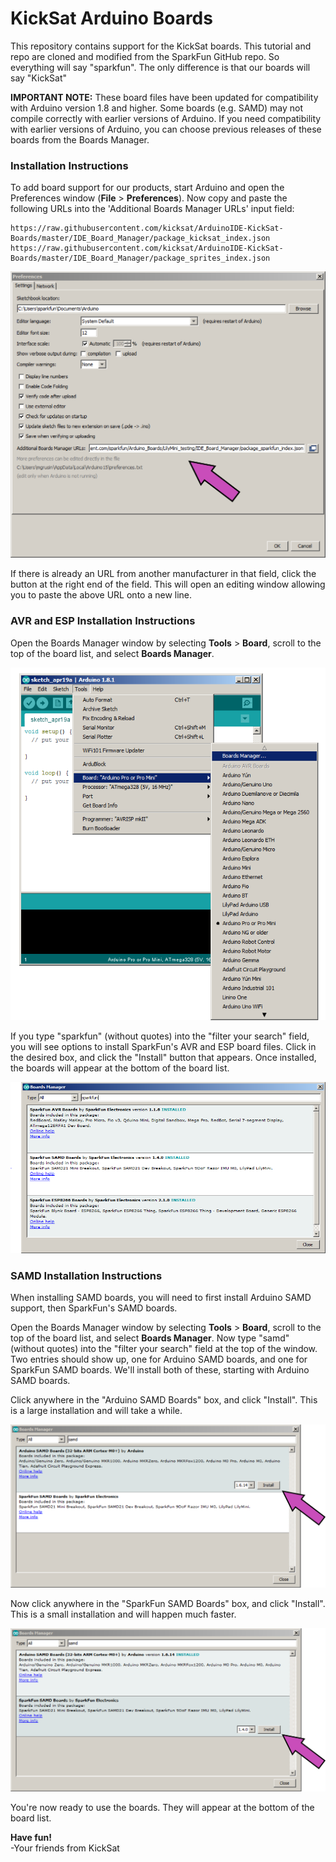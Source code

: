 # KickSat Arduino Boards

This repository contains support for the KickSat boards. This tutorial and repo are cloned and modified from the SparkFun GitHub repo. So everything will say "sparkfun". The only difference is that our boards will say "KickSat"

**IMPORTANT NOTE:** These board files have been updated for compatibility with Arduino version 1.8 and higher. Some boards (e.g. SAMD) may not compile correctly with earlier versions of Arduino. If you need compatibility with earlier versions of Arduino, you can choose previous releases of these boards from the Boards Manager.

### Installation Instructions

To add board support for our products, start Arduino and open the Preferences window (**File** > **Preferences**). Now copy and paste the following URLs into the 'Additional Boards Manager URLs' input field:

	https://raw.githubusercontent.com/kicksat/ArduinoIDE-KickSat-Boards/master/IDE_Board_Manager/package_kicksat_index.json
	https://raw.githubusercontent.com/kicksat/ArduinoIDE-KickSat-Boards/master/IDE_Board_Manager/package_sprites_index.json

![Location of Additional Boards Manager URL input field](README-Images/prefs-arrow.png)

If there is already an URL from another manufacturer in that field, click the button at the right end of the field. This will open an editing window allowing you to paste the above URL onto a new line.

### AVR and ESP Installation Instructions

Open the Boards Manager window by selecting **Tools** > **Board**, scroll to the top of the board list, and select **Boards Manager**.

![Boards Manager Menu](README-Images/manager-menu.png)

If you type "sparkfun" (without quotes) into the "filter your search" field, you will see options to install SparkFun's AVR and ESP board files. Click in the desired box, and click the "Install" button that appears. Once installed, the boards will appear at the bottom of the board list.

![Sparkfun Boards](README-Images/sparkfunboards.png)

### SAMD Installation Instructions

When installing SAMD boards, you will need to first install Arduino SAMD support, then SparkFun's SAMD boards.

Open the Boards Manager window by selecting **Tools** > **Board**, scroll to the top of the board list, and select **Boards Manager**. Now type "samd" (without quotes) into the "filter your search" field at the top of the window. Two entries should show up, one for Arduino SAMD boards, and one for SparkFun SAMD boards. We'll install both of these, starting with Arduino SAMD boards.

Click anywhere in the "Arduino SAMD Boards" box, and click "Install". This is a large installation and will take a while.

![Arduino SAMD Boards](README-Images/manager-arrow.png)

Now click anywhere in the "SparkFun SAMD Boards" box, and click "Install". This is a small installation and will happen much faster.

![SparkFun SAMD Boards](README-Images/manager-arrow2.png)

You're now ready to use the boards. They will appear at the bottom of the board list.

**Have fun!**<br>
\-Your friends from KickSat
